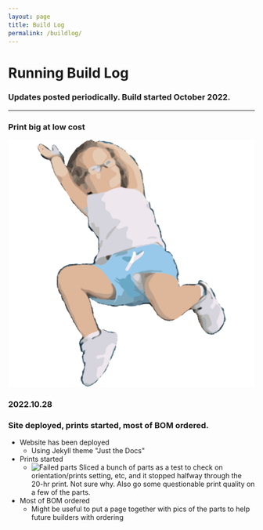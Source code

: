```yaml
---
layout: page
title: Build Log
permalink: /buildlog/
---
```




# [](#header-1) Running Build Log
### Updates posted periodically. Build started October 2022.

* * *

### Print big at low cost
![Image](/assets/images/small-image.png)

### 2022.10.28
### Site deployed, prints started, most of BOM ordered.

- Website has been deployed
    - Using Jekyll theme "Just the Docs"
- Prints started
    - ![Failed parts](/assets/images/parts.png)
      Sliced a bunch of parts as a test to check on orientation/prints setting, etc, and it stopped halfway through the 20-hr print. Not sure why. Also go some questionable print quality on a few of the parts. 
- Most of BOM ordered
    - Might be useful to put a page together with pics of the parts to help future builders with ordering